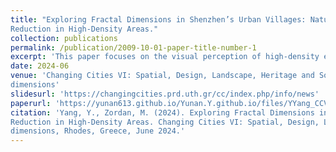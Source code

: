 ```yaml
---
title: "Exploring Fractal Dimensions in Shenzhen’s Urban Villages: Natural Patterns for Stress
Reduction in High-Density Areas."
collection: publications
permalink: /publication/2009-10-01-paper-title-number-1
excerpt: 'This paper focuses on the visual perception of high-density environments and uses fractal dimension as a quantified parameter. The relationship between visual complexity, emotional experience, and well-being is left for future work.'
date: 2024-06
venue: 'Changing Cities VI: Spatial, Design, Landscape, Heritage and Socio-Economic
dimensions'
slidesurl: 'https://changingcities.prd.uth.gr/cc/index.php/info/news'
paperurl: 'https://yunan613.github.io/Yunan.Y.github.io/files/YYang_CCVI full paper_latest version.pdf'
citation: 'Yang, Y., Zordan, M. (2024). Exploring Fractal Dimensions in Shenzhen’s Urban Villages: Natural Patterns for Stress
Reduction in High-Density Areas. Changing Cities VI: Spatial, Design, Landscape, Heritage and Socio-Economic
dimensions, Rhodes, Greece, June 2024.'
---
```

